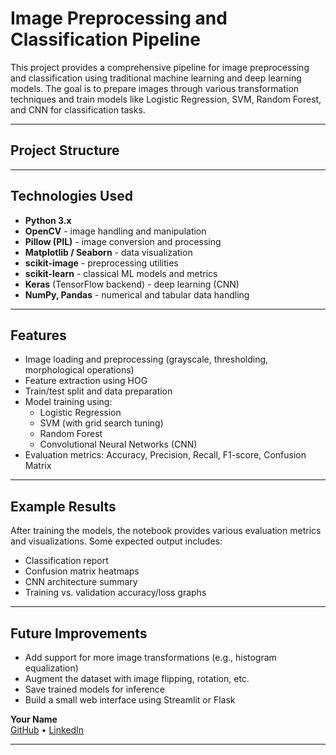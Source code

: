 #  Image Preprocessing and Classification Pipeline

This project provides a comprehensive pipeline for image preprocessing and classification using traditional machine learning and deep learning models. The goal is to prepare images through various transformation techniques and train models like Logistic Regression, SVM, Random Forest, and CNN for classification tasks.

---

##  Project Structure


---

##  Technologies Used

- **Python 3.x**
- **OpenCV** - image handling and manipulation
- **Pillow (PIL)** - image conversion and processing
- **Matplotlib / Seaborn** - data visualization
- **scikit-image** - preprocessing utilities
- **scikit-learn** - classical ML models and metrics
- **Keras** (TensorFlow backend) - deep learning (CNN)
- **NumPy, Pandas** - numerical and tabular data handling

---

##  Features

- Image loading and preprocessing (grayscale, thresholding, morphological operations)
- Feature extraction using HOG
- Train/test split and data preparation
- Model training using:
  - Logistic Regression
  - SVM (with grid search tuning)
  - Random Forest
  - Convolutional Neural Networks (CNN)
- Evaluation metrics: Accuracy, Precision, Recall, F1-score, Confusion Matrix

---



##  Example Results

After training the models, the notebook provides various evaluation metrics and visualizations. Some expected output includes:

- Classification report
- Confusion matrix heatmaps
- CNN architecture summary
- Training vs. validation accuracy/loss graphs

---

##  Future Improvements

- Add support for more image transformations (e.g., histogram equalization)
- Augment the dataset with image flipping, rotation, etc.
- Save trained models for inference
- Build a small web interface using Streamlit or Flask


**Your Name**  
[GitHub](https://github.com/Arvindvishal2673) • [LinkedIn](https://www.linkedin.com/in/vishal-kumar-4a8a0a257?utm_source=share&utm_campaign=share_via&utm_content=profile&utm_medium=android_app)

---
